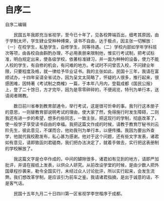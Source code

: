 # 自序二

自序二编辑

　　民国五年我即充当省视学，至今已十年了，见各校弊端百出，细考其原因，由于学制太坏，学生肄业受种种缚束，读书不自由，达于极点，因主张一切解放：（一）在校学生，私塾学生，自修学生，同等待遇。（二）学校内部如学年学科班次等项，由各校自由斟酌办理，不必用表册来限制他，惟实行考试制，把考试标准，明白规定出来，使各级学校，依著标准肄习，并一面为种种的设备，使力不能人校的学生，有自修的机会，有问难的地方。考试时不问曾否入校，不问肄业年限，只要程度及格，就一律给予毕业证书。我的主张如此，民国十三年，我请在富顺试办，十四年呈请全省试办，因为呈文太简略了，怀疑的人很多，推行起来，很感困难，因特著《考试制之商榷》一篇，于本年八月内，登载成都《国民公报》上，登了二十馀日，方才完毕，因为是零零碎碎的，不便阅览，特刊为单行本，送请阅者赐教。

　　数日前川省奉到教育部通令，举行考试，这是很可忻幸的事。我刊行这本册子的意思，一则替教育部说明考试的理由，使大家了然，免得施行时发生障碍，二则我还有进一步的希望，想多约些同志，一致主张，把这现行的学制，彻底改革了，使一般学子享受读书自由的幸福。我把这篇文作成的时候，请教于教育厅秘书刘云阶先生，彼此意见，不谋而合，他劝我刊为单行本，以便传播。我因为要出外查学，他就代我校勘发布，私心甚为感谢。他对于这个问题，还有些文字发表，诸君如有意见，请即致函刘君磋商，我们把办法决定了，就着手做去，实行把这表册制的学校解放了。

　　我这篇文字是仓卒作成的，中间的罅隙很多，诸君如有见到的地方，请即严加批评，并请在报纸上发表，以供众人研究。从前改设学堂的时候，是由少数人把外国章程抄袭来，勒令全国实行，未经过众人讨论批评，所以实行起来，会发生流弊。我们想改革学制，是应该引为前车之鉴。我请诸君指摘，是出于诚意的话，不是客气话。

　　民国十五年九月二十日四川第一区省视学李世楷序于成都。
